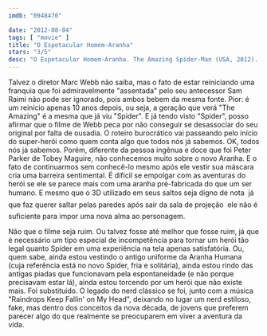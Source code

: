 ```yaml
---
imdb: "0948470"

date: "2012-08-04"
tags: [ "movie" ]
title: "O Espetacular Homem-Aranha"
stars: "3/5"
desc: "O Espetacular Homem-Aranha. The Amazing Spider-Man (USA, 2012). Dirigido por Marc Webb. Escrito por James Vanderbilt, Alvin Sargent, Steve Kloves, James Vanderbilt, Stan Lee, Steve Ditko. Com Andrew Garfield, Emma Stone, Rhys Ifans, Denis Leary, Martin Sheen, Sally Field, Irrfan Khan, Campbell Scott, Embeth Davidtz."
---
```

Talvez o diretor Marc Webb não saiba, mas o fato de estar reiniciando uma franquia que foi admiravelmente "assentada" pelo seu antecessor Sam Raimi não pode ser ignorado, pois ambos bebem da mesma fonte. Pior: é um reinício apenas 10 anos depois, ou seja, a geração que verá "The Amazing" é a mesma que já viu "Spider". E já tendo visto "Spider", posso afirmar que o filme de Webb peca por não conseguir se desassociar do seu original por falta de ousadia. O roteiro burocrático vai passeando pelo início do super-herói como quem conta algo que todos nós já sabemos. OK, todos nós já sabemos. Porém, diferente da pessoa ingênua e doce que foi Peter Parker de Tobey Maguire, não conhecemos muito sobre o novo Aranha. E o fato de continuarmos sem conhecê-lo mesmo após ele vestir sua máscara cria uma barreira sentimental. É difícil se empolgar com as aventuras do herói se ele se parece mais com uma aranha pré-fabricada do que um ser humano. E mesmo que o 3D utilizado em seus saltos seja digno de nota  já que faz querer saltar pelas paredes após sair da sala de projeção  ele não é suficiente para impor uma nova alma ao personagem.

Não que o filme seja ruim. Ou talvez fosse até melhor que fosse ruim, já que é necessário um tipo especial de incompetência para tornar um herói tão legal quanto Spider em uma experiência na tela apenas satisfatória. Ou, quem sabe, ainda estou vestindo o antigo uniforme da Aranha Humana (cuja referência está no novo Spider, fria e solitária), ainda estou rindo das antigas piadas que funcionavam pela espontaneidade (e não porque precisavam estar lá), ainda estou torcendo por um herói que não existe mais. Foi substituído. O legado do nerd clássico se foi, junto com a música "Raindrops Keep Fallin' on My Head", deixando no lugar um nerd estiloso, fake, mas dentro dos conceitos da nova década, de jovens que preferem parecer algo do que realmente se preocuparem em viver a aventura da vida.


